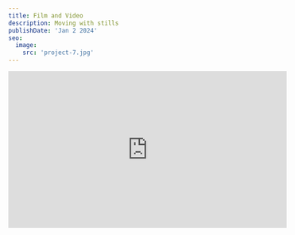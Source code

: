 ```yaml
---
title: Film and Video
description: Moving with stills
publishDate: 'Jan 2 2024'
seo:
  image:
    src: 'project-7.jpg'
---
```


<iframe width="560" height="315" src="https://www.youtube.com/embed/paWLUe6tM64?si=cy0bFEdkAS1Sg6uN" title="YouTube video player" frameborder="0" allow="accelerometer; autoplay; clipboard-write; encrypted-media; gyroscope; picture-in-picture; web-share" referrerpolicy="strict-origin-when-cross-origin" allowfullscreen></iframe>